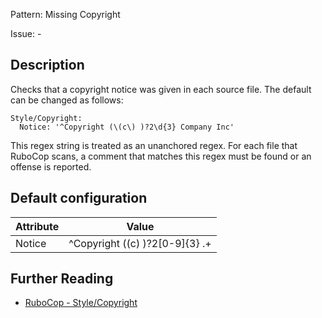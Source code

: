 Pattern: Missing Copyright

Issue: -

## Description

Checks that a copyright notice was given in each source file. The default can be changed as follows:

    Style/Copyright:
      Notice: '^Copyright (\(c\) )?2\d{3} Company Inc'

This regex string is treated as an unanchored regex.  For each file
that RuboCop scans, a comment that matches this regex must be found or
an offense is reported.

## Default configuration

Attribute | Value
--- | ---
Notice | ^Copyright (\(c\) )?2[0-9]{3} .+

## Further Reading

* [RuboCop - Style/Copyright](https://docs.rubocop.org/rubocop/cops_style.html#stylecopyright)
